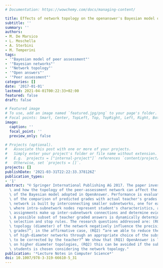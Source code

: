 ```yaml
---
# Documentation: https://wowchemy.com/docs/managing-content/

title: Effects of network topology on the openanswer's Bayesian model of peer assessment
subtitle: ''
summary: ''
authors:
- M. De Marsico
- L. Moschella
- A. Sterbini
- M. Temperini
tags:
- '"Bayesian model of peer assessment"'
- '"Bayesian networks"'
- '"Network topology"'
- '"Open answers"'
- '"Peer assessment"'
categories: []
date: '2017-01-01'
lastmod: 2021-04-01T00:22:33+02:00
featured: false
draft: false

# Featured image
# To use, add an image named `featured.jpg/png` to your page's folder.
# Focal points: Smart, Center, TopLeft, Top, TopRight, Left, Right, BottomLeft, Bottom, BottomRight.
image:
  caption: ''
  focal_point: ''
  preview_only: false

# Projects (optional).
#   Associate this post with one or more of your projects.
#   Simply enter your project's folder or file name without extension.
#   E.g. `projects = ["internal-project"]` references `content/project/deep-learning/index.md`.
#   Otherwise, set `projects = []`.
projects: []
publishDate: '2021-03-31T22:22:33.378126Z'
publication_types:
- '1'
abstract: "© Springer International Publishing AG 2017. The paper investigates if\
  \ and how the topology of the peer-assessment network can affect the performance\
  \ of the Bayesian model adopted in OpenAnswer. Performance is evaluated in terms\
  \ of the comparison of predicted grades with actual teacher's grades. The global\
  \ network is built by interconnecting smaller subnetworks, one for each student,\
  \ where intra-subnetwork nodes represent student's characteristics, and peer assessment\
  \ assignments make up inter-subnetwork connections and determine evidence propagation.\
  \ A possible subset of teacher graded answers is dynamically determined by suitable\
  \ selection and stop rules. The research questions addressed are: (RQ1) “does the\
  \ topology (diameter) of the network negatively influence the precision of predicted\
  \ grades?”; in the affirmative case, (RQ2) “are we able to reduce the negative effects\
  \ of high-diameter networks through an appropriate choice of the subset of students\
  \ to be corrected by the teacher?” We show that (RQ1) OpenAnswer is less effective\
  \ on higher diameter topologies, (RQ2) this can be avoided if the subset of corrected\
  \ students is chosen considering the network topology."
publication: '*Lecture Notes in Computer Science*'
doi: 10.1007/978-3-319-66610-5_31
---
```

